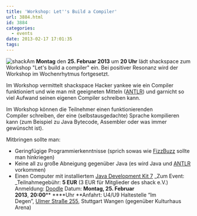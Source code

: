 ```yaml
---
title: 'Workshop: Let''s Build a Compiler'
url: 3884.html
id: 3884
categories:
  - events
date: 2013-02-17 17:01:35
tags:
---
```


![shack](https://blog.shackspace.de/wp-content/uploads/2012/06/shack-150x150.png)Am **Montag** den **25\. Februar 2013** um **20 Uhr** lädt shackspace zum Workshop "Let's build a compiler" ein. Bei positiver Resonanz wird der Workshop im Wochenrhytmus fortgesetzt.

Im Workshop vermittelt shackspace Hacker yankee wie ein Compiler funktioniert und wie man mit geeigneten Mitteln ([ANTLR](http://www.antlr.org/)) und garnicht so viel Aufwand seinen eigenen Compiler schreiben kann.

Im Workshop können die Teilnehmer einen funktionierenden Compiler schreiben, der eine (selbstausgedachte) Sprache kompilieren kann (zum Beispiel zu Java Bytecode, Assembler oder was immer gewünscht ist).

Mitbringen sollte man:

*   Geringfügige Programmierkenntnisse (sprich sowas wie [FizzBuzz](http://en.wikipedia.org/wiki/Fizz_buzz) sollte man hinkriegen)
*   Keine all zu große Abneigung gegenüber Java (es wird Java und [ANTLR](http://www.antlr.org/) vorkommen)
*   Einen Computer mit installiertem [Java Development Kit 7](http://www.oracle.com/technetwork/java/javase/downloads/jdk7-downloads-1880260.html)
_Zum Event:
_Teilnahmegebühr: **5 EUR** (3 EUR für Mitglieder des shack e.V.)
Anmeldung: [Doodle](http://doodle.com/97gzn4rg9a36sq3d)
Datum: **Montag, 25\. Februar 2013**, **20:00**** ****Uhr
**Anfahrt: U4/U9 Haltestelle “Im Degen”, [Ulmer Straße 255](https://blog.shackspace.de/?page_id=713), Stuttgart Wangen (gegenüber Kulturhaus Arena)